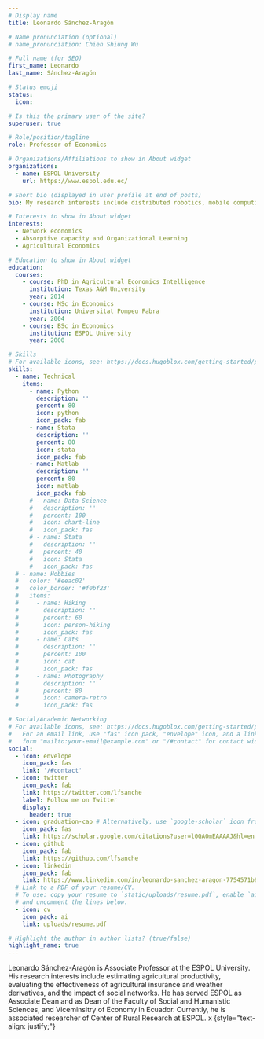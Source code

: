 ```yaml
---
# Display name
title: Leonardo Sánchez-Aragón

# Name pronunciation (optional)
# name_pronunciation: Chien Shiung Wu

# Full name (for SEO)
first_name: Leonardo
last_name: Sánchez-Aragón

# Status emoji
status:
  icon: 

# Is this the primary user of the site?
superuser: true

# Role/position/tagline
role: Professor of Economics

# Organizations/Affiliations to show in About widget
organizations:
  - name: ESPOL University
    url: https://www.espol.edu.ec/

# Short bio (displayed in user profile at end of posts)
bio: My research interests include distributed robotics, mobile computing and programmable matter.

# Interests to show in About widget
interests:
  - Network economics
  - Absorptive capacity and Organizational Learning
  - Agricultural Economics

# Education to show in About widget
education:
  courses:
    - course: PhD in Agricultural Economics Intelligence
      institution: Texas A&M University
      year: 2014
    - course: MSc in Economics
      institution: Universitat Pompeu Fabra
      year: 2004
    - course: BSc in Economics
      institution: ESPOL University
      year: 2000

# Skills
# For available icons, see: https://docs.hugoblox.com/getting-started/page-builder/#icons
skills:
  - name: Technical
    items:
      - name: Python
        description: ''
        percent: 80
        icon: python
        icon_pack: fab
      - name: Stata
        description: ''
        percent: 80
        icon: stata
        icon_pack: fab
      - name: Matlab
        description: ''
        percent: 80
        icon: matlab
        icon_pack: fab
      # - name: Data Science
      #   description: ''
      #   percent: 100
      #   icon: chart-line
      #   icon_pack: fas
      # - name: Stata
      #   description: ''
      #   percent: 40
      #   icon: Stata
      #   icon_pack: fas
  # - name: Hobbies
  #   color: '#eeac02'
  #   color_border: '#f0bf23'
  #   items:
  #     - name: Hiking
  #       description: ''
  #       percent: 60
  #       icon: person-hiking
  #       icon_pack: fas
  #     - name: Cats
  #       description: ''
  #       percent: 100
  #       icon: cat
  #       icon_pack: fas
  #     - name: Photography
  #       description: ''
  #       percent: 80
  #       icon: camera-retro
  #       icon_pack: fas

# Social/Academic Networking
# For available icons, see: https://docs.hugoblox.com/getting-started/page-builder/#icons
#   For an email link, use "fas" icon pack, "envelope" icon, and a link in the
#   form "mailto:your-email@example.com" or "/#contact" for contact widget.
social:
  - icon: envelope
    icon_pack: fas
    link: '/#contact'
  - icon: twitter
    icon_pack: fab
    link: https://twitter.com/lfsanche
    label: Follow me on Twitter
    display:
      header: true
  - icon: graduation-cap # Alternatively, use `google-scholar` icon from `ai` icon pack
    icon_pack: fas
    link: https://scholar.google.com/citations?user=l0QA0mEAAAAJ&hl=en
  - icon: github
    icon_pack: fab
    link: https://github.com/lfsanche 
  - icon: linkedin
    icon_pack: fab
    link: https://www.linkedin.com/in/leonardo-sanchez-aragon-7754571b8/
  # Link to a PDF of your resume/CV.
  # To use: copy your resume to `static/uploads/resume.pdf`, enable `ai` icons in `params.yaml`,
  # and uncomment the lines below.
  - icon: cv
    icon_pack: ai
    link: uploads/resume.pdf

# Highlight the author in author lists? (true/false)
highlight_name: true
---
```


Leonardo Sánchez-Aragón is Associate Professor at the ESPOL University. His research interests include estimating agricultural productivity, evaluating the effectiveness of agricultural insurance and weather derivatives, and the impact of social networks. He has served ESPOL as Associate Dean and as Dean of the Faculty of Social and Humanistic Sciences, and Viceminsitry of Economy in Ecuador. Currently, he is associated researcher of Center of Rural Research at ESPOL. x
{style="text-align: justify;"}
